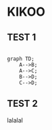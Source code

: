 # KIKOO

## TEST 1

```mermaidjs

graph TD;
    A-->B;
    A-->C;
    B-->D;
    C-->D;
```

## TEST 2

lalalal
